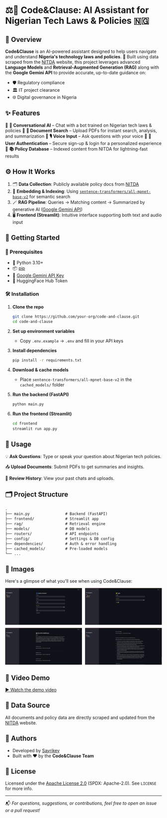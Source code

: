 # ⚖️🤖 Code\&Clause: AI Assistant for Nigerian Tech Laws & Policies 🇳🇬

## 🧠 Overview

**Code\&Clause** is an AI-powered assistant designed to help users navigate and understand **Nigeria's technology laws and policies**. 📜 Built using data scraped from the [NITDA](https://nitda.gov.ng/) website, this project leverages advanced **Language Models** and **Retrieval-Augmented Generation (RAG)** along with the **Google Gemini API** to provide accurate, up-to-date guidance on:

* 🛡️ Regulatory compliance
* 🏛️ IT project clearance
* 🌐 Digital governance in Nigeria

## ✨ Features

🔹 **💬 Conversational AI** – Chat with a bot trained on Nigerian tech laws & policies
🔹 **📂 Document Search** – Upload PDFs for instant search, analysis, and summarization
🔹 **🎙️ Voice Input** – Ask questions with your voice
🔹 **🔐 User Authentication** – Secure sign-up & login for a personalized experience
🔹 **📚 Policy Database** – Indexed content from NITDA for lightning-fast results

## ⚙️ How It Works

1. 🗂️ **Data Collection**: Publicly available policy docs from [NITDA](https://nitda.gov.ng/)
2. 🧠 **Embedding & Indexing**: Using [`sentence-transformers/all-mpnet-base-v2`](https://huggingface.co/sentence-transformers/all-mpnet-base-v2) for semantic search
3. 🪄 **RAG Pipeline**: Queries → Matching content → Summarized by generative AI ([Google Gemini API](https://ai.google.dev/gemini-api/docs))
4. 🖥️ **Frontend (Streamlit)**: Intuitive interface supporting both text and audio input

## 🚀 Getting Started

### 🧰 Prerequisites

* 🐍 Python 3.10+
* 📦 [pip](https://pip.pypa.io/en/stable/)
* 🔑 [Google Gemini API Key](https://ai.google.dev/gemini-api/docs)
* 🤗 HuggingFace Hub Token

### 🛠️ Installation

1. **Clone the repo**

   ```bash
   git clone https://github.com/your-org/code-and-clause.git
   cd code-and-clause
   ```

2. **Set up environment variables**

   * Copy `.env.example` → `.env` and fill in your API keys

3. **Install dependencies**

   ```bash
   pip install -r requirements.txt
   ```

4. **Download & cache models**

   * Place `sentence-transformers/all-mpnet-base-v2` in the `cached_models/` folder

5. **Run the backend (FastAPI)**

   ```bash
   python main.py
   ```

6. **Run the frontend (Streamlit)**

   ```bash
   cd frontend
   streamlit run app.py
   ```

## 🧪 Usage

💡 **Ask Questions**:
Type or speak your question about Nigerian tech policies.

📤 **Upload Documents**:
Submit PDFs to get summaries and insights.

📜 **Review History**:
View your past chats and uploads.

## 🗂️ Project Structure

```
.
├── main.py                # Backend (FastAPI)
├── frontend/              # Streamlit app
├── rag/                   # Retrieval engine
├── models/                # DB models
├── routers/               # API endpoints
├── config/                # Settings & DB config
├── dependencies/          # Auth & error handling
├── cached_models/         # Pre-loaded models
└── ...
```

## 📸 Images

Here's a glimpse of what you'll see when using Code\&Clause:

<div style="display: grid; grid-template-columns: 1fr 1fr; gap: 10px;">
  <img src="./images/Screenshot1.png" alt="Frontend Screenshot 1" style="width:100%;" />
  <img src="./images/Screenshot2.png" alt="Frontend Screenshot 2" style="width:100%;" />
  <img src="./images/Screenshot3.png" alt="Frontend Screenshot 3" style="width:100%;" />
  <img src="./images/Screenshot4.png" alt="Frontend Screenshot 3" style="width:100%;" />
</div>

## 🎥 Video Demo

[▶️ Watch the demo video](https://drive.google.com/file/d/1Snh_OLaBUiuBsOuAgsjB6D_cQXxf-46u/view?usp=sharing)

## 📡 Data Source

All documents and policy data are directly scraped and updated from the [NITDA](https://nitda.gov.ng/) website.

## 👥 Authors

* Developed by [Sayrikey](https://github.com/Sayrikey1)
* Built with ❤️ by the **Code\&Clause Team**

## 📄 License

Licensed under the [Apache License 2.0](https://www.apache.org/licenses/LICENSE-2.0) (SPDX: Apache-2.0).
See `LICENSE` for more info.

---

📬 *For questions, suggestions, or contributions, feel free to open an issue or a pull request!*
